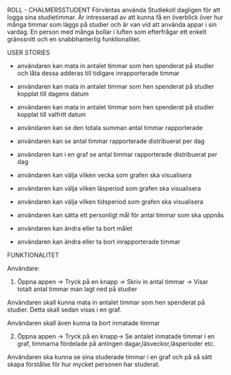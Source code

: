ROLL - CHALMERSSTUDENT
Förväntas använda Studiekoll dagligen för att logga sina studietimmar. Är intresserad av att kunna få en överblick över hur många timmar som läggs på studier och är van vid att använda appar i sin vardag. En person med många bollar i luften som efterfrågar ett enkelt gränssnitt och en snabbhanterlig funktionalitet.

USER STORIES
- användaren kan mata in antalet timmar som hen spenderat på studier och låta dessa adderas till tidigare inrapporterade timmar
- användaren kan mata in antalet timmar som hen spenderat på studier kopplat till dagens datum
- användaren kan mata in antalet timmar som hen spenderat på studier kopplat till valfritt datum

- användaren kan se den totala summan antal timmar rapporterade
- användaren kan se antal timmar rapporterade distribuerat per dag
- användaren kan i en graf se antal timmar rapporterade distribuerat per dag
- användaren kan välja vilken vecka som grafen ska visualisera
- användaren kan välja vilken läsperiod som grafen ska visualisera
- användaren kan välja vilken tidsperiod som grafen ska visualisera

- användaren kan sätta ett personligt mål för antal timmar som ska uppnås
- användaren kan ändra eller ta bort målet
- användaren kan ändra eller ta bort inrapporterade timmar



FUNKTIONALITET 

Användare: 

1) Öppna appen -> Tryck på en knapp -> Skriv in antal timmar -> Visar totalt antal timmar man lagt ned på studier



Användaren skall kunna mata in antalet timmar som hen spenderat på studier. Detta skall sedan visas i en graf. 

Användaren skall även kunna ta bort inmatade timmar

2) Öppna appen -> Tryck på en knapp-> Se antalet inmatade timmar i en graf, timmarna fördelade på antingen dagar,läsveckor,läsperioder etc.

Användaren ska kunna se sina studerade timmar i en graf och på så sätt skapa förstålse för hur mycket personen har studerat.

